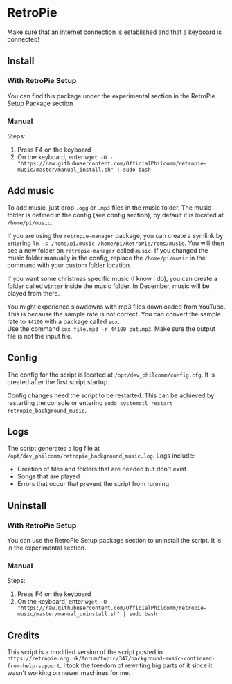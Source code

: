 # RetroPie
Make sure that an internet connection is established and that a keyboard is connected!

## Install
### With RetroPie Setup
You can find this package under the experimental section in the RetroPie Setup Package section
### Manual
Steps:
1. Press F4 on the keyboard
2. On the keyboard, enter `wget -O - "https://raw.githubusercontent.com/OfficialPhilcomm/retropie-music/master/manual_install.sh" | sudo bash`

## Add music
To add music, just drop `.ogg` or `.mp3` files in the music folder. The music folder is defined in the config (see config section), by default it is located at `/home/pi/music`.

If you are using the `retropie-manager` package, you can create a symlink by entering `ln -s /home/pi/music /home/pi/RetroPie/roms/music`. You will then see a new folder on `retropie-manager` called `music`. If you changed the music folder manually in the config, replace the `/home/pi/music` in the command with your custom folder location.

If you want some christmas specific music (I know I do), you can create a folder called `winter` inside the music folder. In December, music will be played from there.

You might experience slowdowns with mp3 files downloaded from YouTube. This is because the sample rate is not correct. You can convert the sample rate to `44100` with a package called `sox`.  
Use the command `sox file.mp3 -r 44100 out.mp3`. Make sure the output file is not the input file.

## Config
The config for the script is located at `/opt/dev_philcomm/config.cfg`. It is created after the first script startup.

Config changes need the script to be restarted. This can be achieved by restarting the console or entering `sudo systemctl restart retropie_background_music`.

## Logs
The script generates a log file at `/opt/dev_philcomm/retropie_background_music.log`.
Logs include:
- Creation of files and folders that are needed but don't exist
- Songs that are played
- Errors that occur that prevent the script from running

## Uninstall
### With RetroPie Setup
You can use the RetroPie Setup package section to uninstall the script. It is in the experimental section.
### Manual
Steps:
1. Press F4 on the keyboard
2. On the keyboard, enter `wget -O - "https://raw.githubusercontent.com/OfficialPhilcomm/retropie-music/master/manual_uninstall.sh" | sudo bash`

## Credits
This script is a modified version of the script posted in `https://retropie.org.uk/forum/topic/347/background-music-continued-from-help-support`. I took the freedom of rewriting big parts of it since it wasn't working on newer machines for me.
